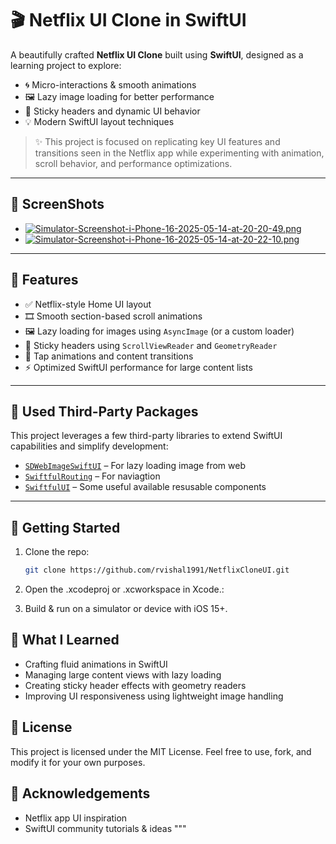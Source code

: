 # 🎬 Netflix UI Clone in SwiftUI

A beautifully crafted **Netflix UI Clone** built using **SwiftUI**, designed as a learning project to explore:

- 🌀 Micro-interactions & smooth animations  
- 🖼️ Lazy image loading for better performance  
- 📌 Sticky headers and dynamic UI behavior  
- 💡 Modern SwiftUI layout techniques  

> ✨ This project is focused on replicating key UI features and transitions seen in the Netflix app while experimenting with animation, scroll behavior, and performance optimizations.

---

## 📸 ScreenShots

- [![Simulator-Screenshot-i-Phone-16-2025-05-14-at-20-20-49.png](https://i.postimg.cc/qM2qTPJB/Simulator-Screenshot-i-Phone-16-2025-05-14-at-20-20-49.png)](https://postimg.cc/w7Tg5bRn)
- [![Simulator-Screenshot-i-Phone-16-2025-05-14-at-20-22-10.png](https://i.postimg.cc/TwWGcbh2/Simulator-Screenshot-i-Phone-16-2025-05-14-at-20-22-10.png)](https://postimg.cc/Fdm2r7jw)
---

## 🧱 Features

- ✅ Netflix-style Home UI layout
- 🎞 Smooth section-based scroll animations
- 🖼 Lazy loading for images using `AsyncImage` (or a custom loader)
- 📌 Sticky headers using `ScrollViewReader` and `GeometryReader`
- 🎯 Tap animations and content transitions
- ⚡ Optimized SwiftUI performance for large content lists

---

## 🧰 Used Third-Party Packages

This project leverages a few third-party libraries to extend SwiftUI capabilities and simplify development:

- [`SDWebImageSwiftUI`](https://github.com/SDWebImage/SDWebImageSwiftUI.git) – For lazy loading image from web
- [`SwiftfulRouting`](https://github.com/SwiftfulThinking/SwiftfulRouting) – For naviagtion  
- [`SwiftfulUI`](https://github.com/SwiftfulThinking/SwiftfulUI.git) – Some useful available resusable components

---

## 🚀 Getting Started

1. Clone the repo:

   ```bash
   git clone https://github.com/rvishal1991/NetflixCloneUI.git

2. Open the .xcodeproj or .xcworkspace in Xcode.:

3. Build & run on a simulator or device with iOS 15+.


## 🔮 What I Learned

- Crafting fluid animations in SwiftUI
- Managing large content views with lazy loading
- Creating sticky header effects with geometry readers
- Improving UI responsiveness using lightweight image handling


## 📄 License
This project is licensed under the MIT License. Feel free to use, fork, and modify it for your own purposes.

## 🙌 Acknowledgements
- Netflix app UI inspiration
- SwiftUI community tutorials & ideas
"""
